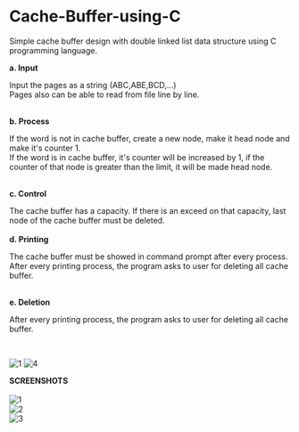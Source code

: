 # Cache-Buffer-using-C
Simple cache buffer design with double linked list data structure using C programming language.

  <b>a.  Input</b> <br>
  
   Input the pages as a string (ABC,ABE,BCD,...) <br>
   Pages also can be able to read from file line by line.<br><br>
    
  <b>b.  Process</b><br>
  
   If the word is not in cache buffer, create a new node, make it head node and make it's counter 1.<br>
   If the word is in cache buffer, it's counter will be increased by 1, if the counter of that node is greater than the limit, it will be made head node.<br><br>
  
  <b>c.  Control</b><br>

   The cache buffer has a capacity. If there is an exceed on that capacity, last node of the cache buffer must be deleted.<br><br>
  <b>d.  Printing </b><br>
    
   The cache buffer must be showed in command prompt after every process.<br>
   After every printing process, the program asks to user for deleting all cache buffer.<br><br>
  
  <b>e.  Deletion</b><br>
  
   After every printing process, the program asks to user for deleting all cache buffer.
   
 <br>
 
![1](https://user-images.githubusercontent.com/64909109/106359206-2eca9b80-6322-11eb-987c-af0e4e66f8dc.PNG)
![4](https://user-images.githubusercontent.com/64909109/107590070-5bcb5800-6c18-11eb-8587-afa60da77bd4.png)<br>

 <b>SCREENSHOTS</b><br><br>
![1](https://user-images.githubusercontent.com/64909109/107590073-5cfc8500-6c18-11eb-935d-a177873897e7.PNG)<br>
![2](https://user-images.githubusercontent.com/64909109/107590077-5d951b80-6c18-11eb-9d73-dc4101c1ff60.PNG)<br>
![3](https://user-images.githubusercontent.com/64909109/107590080-5d951b80-6c18-11eb-905d-138c77e886ec.PNG)
